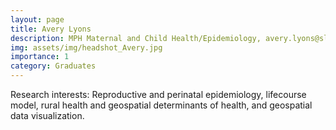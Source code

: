 ```yaml
---
layout: page
title: Avery Lyons
description: MPH Maternal and Child Health/Epidemiology, avery.lyons@slu.edu
img: assets/img/headshot_Avery.jpg
importance: 1
category: Graduates
---
```

Research interests: Reproductive and perinatal epidemiology, lifecourse model, rural health and geospatial determinants of health, and geospatial data visualization.